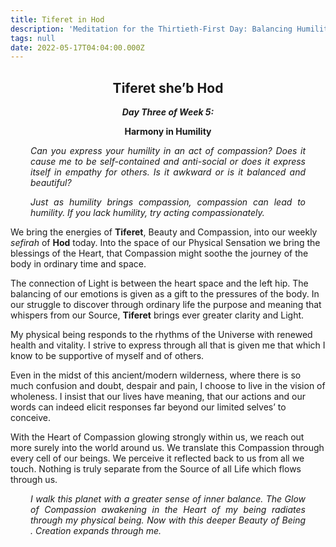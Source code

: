 ```yaml
---
title: Tiferet in Hod
description: 'Meditation for the Thirtieth-First Day: Balancing Humility'
tags: null
date: 2022-05-17T04:04:00.000Z
---
```


<div style="font-weight: bold; text-align:center">
<h2>Tiferet she’b Hod</h2>
<i>Day Three of Week 5:</i> 
<p>Harmony in Humility</p>

</div>
<div style="text-align: justify; margin-left: 2rem; margin-right: 2rem;">

_Can you express your humility in an act of compassion? Does it cause me to be self-contained and anti-social or does it express itself in empathy for others. Is it awkward or is it balanced and beautiful?_

_Just as humility brings compassion, compassion can lead to humility. If you lack humility, try acting compassionately._

</div>

We bring the energies of **Tiferet**, Beauty and Compassion, into our weekly _sefirah_ of **Hod** today. Into the space of our Physical Sensation we bring the blessings of the Heart, that Compassion might soothe the journey of the body in ordinary time and space.

The connection of Light is between the heart space and the left hip. The balancing of our emotions is given as a gift to the pressures of the body. In our struggle to discover through ordinary life the purpose and meaning that whispers from our Source, **Tiferet** brings ever greater clarity and Light.

My physical being responds to the rhythms of the Universe with renewed health and vitality. I strive to express through all that is given me that which I know to be supportive of myself and of others.

Even in the midst of this ancient/modern wilderness, where there is so much confusion and doubt, despair and pain, I choose to live in the vision of wholeness. I insist that our lives have meaning, that our actions and our words can indeed elicit responses far beyond our limited selves’ to conceive.

With the Heart of Compassion glowing strongly within us, we reach out more surely into the world around us. We translate this Compassion through every cell of our beings. We perceive it reflected back to us from all we touch. Nothing is truly separate from the Source of all Life which flows through us.

<div style="text-align: justify; margin-left: 2rem; margin-right: 2rem;">

_I walk this planet with a greater sense of inner balance. The Glow of Compassion awakening in the Heart of my being radiates through my physical being. Now with this deeper Beauty of Being . Creation expands through me._

</div>
